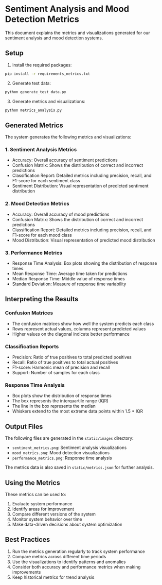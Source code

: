 # Sentiment Analysis and Mood Detection Metrics

This document explains the metrics and visualizations generated for our sentiment analysis and mood detection systems.

## Setup

1. Install the required packages:
```bash
pip install -r requirements_metrics.txt
```

2. Generate test data:
```bash
python generate_test_data.py
```

3. Generate metrics and visualizations:
```bash
python metrics_analysis.py
```

## Generated Metrics

The system generates the following metrics and visualizations:

### 1. Sentiment Analysis Metrics
- Accuracy: Overall accuracy of sentiment predictions
- Confusion Matrix: Shows the distribution of correct and incorrect predictions
- Classification Report: Detailed metrics including precision, recall, and F1-score for each sentiment class
- Sentiment Distribution: Visual representation of predicted sentiment distribution

### 2. Mood Detection Metrics
- Accuracy: Overall accuracy of mood predictions
- Confusion Matrix: Shows the distribution of correct and incorrect predictions
- Classification Report: Detailed metrics including precision, recall, and F1-score for each mood class
- Mood Distribution: Visual representation of predicted mood distribution

### 3. Performance Metrics
- Response Time Analysis: Box plots showing the distribution of response times
- Mean Response Time: Average time taken for predictions
- Median Response Time: Middle value of response times
- Standard Deviation: Measure of response time variability

## Interpreting the Results

### Confusion Matrices
- The confusion matrices show how well the system predicts each class
- Rows represent actual values, columns represent predicted values
- Higher values on the diagonal indicate better performance

### Classification Reports
- Precision: Ratio of true positives to total predicted positives
- Recall: Ratio of true positives to total actual positives
- F1-score: Harmonic mean of precision and recall
- Support: Number of samples for each class

### Response Time Analysis
- Box plots show the distribution of response times
- The box represents the interquartile range (IQR)
- The line in the box represents the median
- Whiskers extend to the most extreme data points within 1.5 * IQR

## Output Files

The following files are generated in the `static/images` directory:
- `sentiment_metrics.png`: Sentiment analysis visualizations
- `mood_metrics.png`: Mood detection visualizations
- `performance_metrics.png`: Response time analysis

The metrics data is also saved in `static/metrics.json` for further analysis.

## Using the Metrics

These metrics can be used to:
1. Evaluate system performance
2. Identify areas for improvement
3. Compare different versions of the system
4. Monitor system behavior over time
5. Make data-driven decisions about system optimization

## Best Practices

1. Run the metrics generation regularly to track system performance
2. Compare metrics across different time periods
3. Use the visualizations to identify patterns and anomalies
4. Consider both accuracy and performance metrics when making improvements
5. Keep historical metrics for trend analysis 